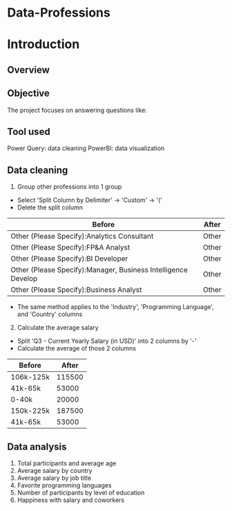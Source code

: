 # Data-Professions
# Introduction
## Overview

## Objective
The project focuses on answering questions like:

## Tool used
Power Query: data cleaning
PowerBI: data visualization

## Data cleaning
1. Group other professions into 1 group
- Select 'Split Column by Delimiter' -> 'Custom' -> '('
- Delete the split column

| **Before**                                | **After**                                                                                   |
|---------------------------------------------|--------------------------------------------------------------------------------------------------|
| Other (Please Specify):Analytics Consultant  | Other |
| Other (Please Specify):FP&A Analyst | Other |
| Other (Please Specify):BI Developer  | Other |
| Other (Please Specify):Manager, Business Intelligence Develop | Other |
| Other (Please Specify):Business Analyst  | Other |

- The same method applies to the 'Industry', 'Programming Language', and 'Country' columns

2. Calculate the average salary
- Split 'Q3 - Current Yearly Salary (in USD)' into 2 columns by '-'
- Calculate the average of those 2 columns

| **Before**                                | **After**                                                                                   |
|---------------------------------------------|--------------------------------------------------------------------------------------------------|
| 106k-125k | 115500 |
| 41k-65k | 53000 |
| 0-40k | 20000 |
| 150k-225k | 187500 |
| 41k-65k | 53000 |

## Data analysis
1. Total participants and average age
2. Average salary by country
3. Average salary by job title
4. Favorite programming languages
5. Number of participants by level of education
6. Happiness with salary and coworkers 
